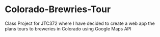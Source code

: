 # Colorado-Brewries-Tour
Class Project for JTC372 where I have decided to create a web app the plans tours to breweries in Colorado using Google Maps API
